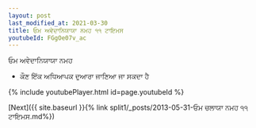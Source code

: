 ```yaml
---
layout: post
last_modified_at: 2021-03-30
title: ਓਮ ਅਵੇਦਾਨਿਯਾਯਾ ਨਮਹ ੧੧ ਟਾਇਮਸ
youtubeId: FGgOe07v_ac
---
```

 
 
 ਓਮ ਅਵੇਦਾਨਿਯਾਯਾ ਨਮਹ  
 
 -  ਕੌਣ ਇੱਕ ਅਧਿਆਪਕ ਦੁਆਰਾ ਜਾਣਿਆ ਜਾ ਸਕਦਾ ਹੈ 
 
  
 
  
 
 
 
 
 
 


{% include youtubePlayer.html id=page.youtubeId %}
 
[Next]({{ site.baseurl }}{% link  split1/_posts/2013-05-31-ਓਮ ਚਲਾਯਾ ਨਮਹ ੧੧ ਟਾਇਮਸ.md%})
 

